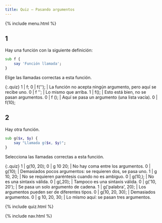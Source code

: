 ```yaml
---
title: Quiz — Pasando argumentos
---
```


{% include menu.html %}

## 1

Hay una función con la siguiente definición:

```raku
sub f {
    say 'Función llamada';
}
```

Elige las llamadas correctas a esta función.

{:.quiz}
1 | f;
0 | f(&apos;&apos;); | La función no acepta ningún argumento, pero aquí se recibe uno.
0 | f &apos;&apos;; | Lo mismo que arriba.
1 | f(); | Esto está bien, no se pasan argumentos.
0 | f (); | Aquí se pasa un argumento (una lista vacía).
0 | f(10);

## 2

Hay otra función.

```raku
sub g($x, $y) {
    say "Llamada g($x, $y)";
}
```

Selecciona las llamadas correctas a esta función.

{:.quiz}
1 | g(10, 20);
0 | g 10 20; | No hay coma entre los argumentos.
0 | g(10); | Demasiados pocos argumentos: se requieren dos, se pasa uno.
1 | g 10, 20; | No se requieren paréntesis cuando no es ambiguo.
0 | g(10,); | No es una sintaxis válida.
0 | g(,20); | Tampoco es una sintaxis válida.
0 | g(&apos;10, 20&apos;); | Se pasa un solo argumento de cadena.
1 | g(&apos;palabra&apos;, 20); | Los argumentos pueden ser de diferentes tipos.
0 | g(10, 20, 30); | Demasiados argumentos.
0 | g 10, 20, 30; | Lo mismo aquí: se pasan tres argumentos.


{% include quiz.html %}

{% include nav.html %}